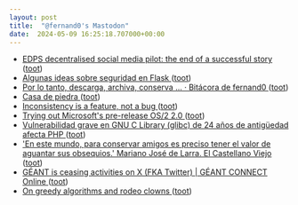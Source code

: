 ```yaml
---
layout: post
title:  "@fernand0's Mastodon"
date:  2024-05-09 16:25:18.707000+00:00
---
```

*  [EDPS decentralised social media pilot: the end of a successful story ](https://www.edps.europa.eu/press-publications/press-news/press-releases/2024/edps-decentralised-social-media-pilot-end-successful-story_e) ([toot](https://mastodon.social/@fernand0/112412060464255372))
*  [Algunas ideas sobre seguridad en Flask ](http://fernand0.github.io//proteger-aplicaciones-flask) ([toot](https://mastodon.social/@fernand0/112412042035603833))
*  [Por lo tanto, descarga, archiva, conserva ... · Bitácora de fernand0 ](http://blog.elmundoesimperfecto.com/2024/05/09/descarga-lo-que-amas) ([toot](https://mastodon.social/@fernand0/112411923692967815))
*  [Casa de piedra ](https://www.flickr.com/photos/fernand0/53684463315) ([toot](https://mastodon.social/@fernand0/112411876173736134))
*  [Inconsistency is a feature, not a bug ](https://shkspr.mobi/blog/2024/04/inconsistency-is-a-feature-not-a-bug) ([toot](https://mastodon.social/@fernand0/112411816762549991))
*  [Trying out Microsoft's pre-release OS/2 2.0 ](https://www.theregister.com/2024/03/11/trying_ms_prerelease_os2_2) ([toot](https://mastodon.social/@fernand0/112411581568366693))
*  [Vulnerabilidad grave en GNU C Library (glibc) de 24 años de antigüedad afecta PHP ](https://blog.elhacker.net/2024/04/vulnerabilidad-grave-en-gnu-c-library-glibc-afecta-php-iconv.htm) ([toot](https://mastodon.social/@fernand0/112411316525821421))
*  [&#39;En este mundo, para conservar amigos es preciso tener el valor de aguantar sus obsequios.&#39; Mariano José de Larra. El Castellano Viejo ](https://mastodon.social/@fernand0/112411245877273661) ([toot](https://mastodon.social/@fernand0/112411245877273661))
*  [GÉANT is ceasing activities on X (FKA Twitter) \| GÉANT CONNECT Online ](https://connect.geant.org/2024/04/29/geant-is-ceasing-activities-on-x-fka-twitte) ([toot](https://mastodon.social/@fernand0/112411184021629383))
*  [On greedy algorithms and rodeo clowns ](https://www.johndcook.com/blog/2024/04/22/on-greedy-algorithms-and-rodeo-clowns) ([toot](https://mastodon.social/@fernand0/112410901833220969))
